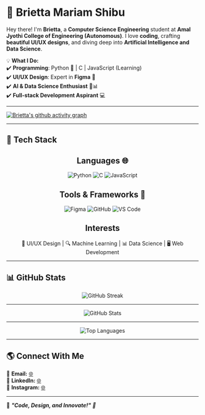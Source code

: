 # 🌟 Brietta Mariam Shibu   

Hey there! I'm **Brietta**, a **Computer Science Engineering** student at **Amal Jyothi College of Engineering (Autonomous)**. I love **coding**, crafting **beautiful UI/UX designs**, and diving deep into **Artificial Intelligence and Data Science**.  

💡 **What I Do:**  
✔️ **Programming**: Python 🐍 | C | JavaScript (Learning)  
✔️ **UI/UX Design**: Expert in **Figma** 🎨  
✔️ **AI & Data Science Enthusiast** 🤖📊  
✔️ **Full-stack Development Aspirant** 💻  

---


[![Brietta's github activity graph](https://github-readme-activity-graph.vercel.app/graph?username=briettamariamshibu&theme=Yellow&height=350)](https://github.com/briettamariamshibu)


---


## 🚀 Tech Stack  



<div align='center'>

  ## **Languages 🌐**  
  
  ![Python](https://img.shields.io/badge/Python-3776AB?style=for-the-badge&logo=python&logoColor=white)  ![C](https://img.shields.io/badge/C-00599C?style=for-the-badge&logo=c&logoColor=white)  ![JavaScript](https://img.shields.io/badge/JavaScript-F7DF1E?style=for-the-badge&logo=javascript&logoColor=black)  
 

  ## **Tools & Frameworks 🔨**  
  ![Figma](https://img.shields.io/badge/Figma-F24E1E?style=for-the-badge&logo=figma&logoColor=white)  ![GitHub](https://img.shields.io/badge/GitHub-181717?style=for-the-badge&logo=github&logoColor=white)  ![VS Code](https://img.shields.io/badge/VS%20Code-007ACC?style=for-the-badge&logo=visual-studio-code&logoColor=white)  
 

  ## **Interests**  
  🎨 UI/UX Design | 🔍 Machine Learning | 📊 Data Science | 🖥️ Web Development  


</div>


---

## 📊 GitHub Stats  

<div align="center">
  
  <img src="https://github-readme-streak-stats.herokuapp.com/?user=briettamariamshibu&theme=radical" alt="GitHub Streak">

  ---
  
  <img src="https://github-readme-stats.vercel.app/api?username=briettamariamshibu&show_icons=true&theme=radical" alt="GitHub Stats">

  ---
  
  <img src="https://github-readme-stats.vercel.app/api/top-langs/?username=briettamariamshibu&layout=compact&theme=Sunset" alt="Top Languages">
  
</div>  

---

## 🌎 Connect With Me  

📩 **Email:** [🌐](https://mail.google.com/mail/?view=cm&fs=1&to=briettashibu@gmail.com)  
💼 **LinkedIn:** [🌐](https://linkedin.com/in/briettamariamshibu)  
📸 **Instagram:** [🌐](https://instagram.com/_brieata__)  

---

🔗 <i>**"Code, Design, and Innovate!"** 🚀</i>
